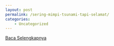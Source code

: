 ```yaml
---
layout: post
permalink: /sering-mimpi-tsunami-tapi-selamat/
categories:
    - Uncategorized
---
```


[Baca Selengkapnya](/04)